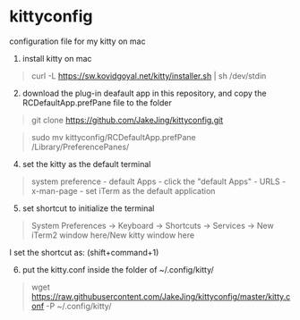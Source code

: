 # kittyconfig
configuration file for my kitty on mac

1. install kitty on mac
> curl -L https://sw.kovidgoyal.net/kitty/installer.sh | sh /dev/stdin

2. download the plug-in deafault app in this repository, and copy the RCDefaultApp.prefPane file to the folder
> git clone https://github.com/JakeJing/kittyconfig.git

> sudo mv kittyconfig/RCDefaultApp.prefPane /Library/PreferencePanes/

4. set the kitty as the default terminal

> system preference - default Apps - click the "default Apps" - URLS - x-man-page - set iTerm as the default application

5. set shortcut to initialize the terminal

> System Preferences -> Keyboard -> Shortcuts -> Services -> New iTerm2 window here/New kitty window here

I set the shortcut as: (shift+command+1)

6. put the kitty.conf inside the folder of ~/.config/kitty/

> wget https://raw.githubusercontent.com/JakeJing/kittyconfig/master/kitty.conf -P ~/.config/kitty/

